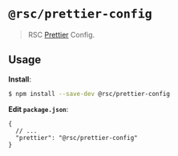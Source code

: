 # `@rsc/prettier-config`

> RSC [Prettier](https://prettier.io) Config.

## Usage

**Install**:

```bash
$ npm install --save-dev @rsc/prettier-config
```

**Edit `package.json`**:

```jsonc
{
  // ...
  "prettier": "@rsc/prettier-config"
}
```
